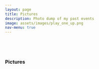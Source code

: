 ```yaml
---
layout: page
title: Pictures
description: Photo dump of my past events
image: assets/images/play_one_up.png
nav-menu: true
---
```

<div style="width: 80vw; margin: 0 auto 0 auto;">
<h3 style="margin-top: 2vh">Pictures</h3>

<div class="box alt">
	<div class="row 50% uniform">
		<div class="4u"><span class="image fit"><img src="{% link assets/images/axiecon.png %}" alt="" /></span></div>
		<div class="4u"><span class="image fit"><img src="{% link assets/images/bornless.png %}" alt="" /></span></div>
		<div class="4u$"><span class="image fit"><img src="{% link assets/images/sheets_controller.png %}" alt="" /></span></div>
		<!-- Break -->
		<div class="4u"><span class="image fit"><img src="{% link assets/images/integrated_champ_select.png %}" alt="" /></span></div>
		<div class="4u"><span class="image fit"><img src="{% link assets/images/integrated_rcvolus.png %}" alt="" /></span></div>
        <div class="4u$"><span class="image fit"><img src="{% link assets/images/talent_pred.png %}" alt="" /></span></div>
		<!-- Break -->
		<div class="4u"><span class="image fit"><img src="{% link assets/images/att_roadshow.png %}" alt="" /></span></div>
		<div class="4u"><span class="image fit"><img src="{% link assets/images/att_roadshow_2.png %}" alt="" /></span></div>
		<div class="4u$"><span class="image fit"><img src="{% link assets/images/nba2k_launch.jpg %}" alt="" /></span></div>
        <!-- Break -->
		<div class="4u"><span class="image fit"><img src="{% link assets/images/play_one_up.png %}" alt="" /></span></div>
		<div class="4u"><span class="image fit"><img src="{% link assets/images/yugioh_control_room.jpg %}" alt="" /></span></div>
		<div class="4u$"><span class="image fit"><img src="{% link assets/images/valorant_block_party.jpg %}" alt="" /></span></div>
        <!-- Break -->
		<div class="4u"><span class="image fit"><img src="{% link assets/images/nacl_cover.png %}" alt="" /></span></div>
		<div class="4u"><span class="image fit"><img src="{% link assets/images/cblol_cover.png %}" alt="" /></span></div>
		<div class="4u$"><span class="image fit"><img src="{% link assets/images/yugioh_gamer_pose.jpg %}" alt="" /></span></div>
        <!-- Break -->
		<div class="6u"><span class="image fit"><img src="{% link assets/images/etoh.jpg %}" alt="" /></span></div>
		<div class="6u$"><span class="image fit"><img src="{% link assets/images/free_press_debate.jpg %}" alt="" /></span></div>
	</div>
</div>
</div>